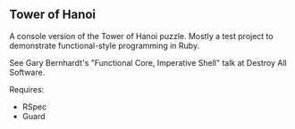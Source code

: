 Tower of Hanoi
---

A console version of the Tower of Hanoi puzzle. Mostly a test project to demonstrate functional-style programming in Ruby.

See Gary Bernhardt's "Functional Core, Imperative Shell" talk at Destroy All Software.

Requires:

- RSpec
- Guard